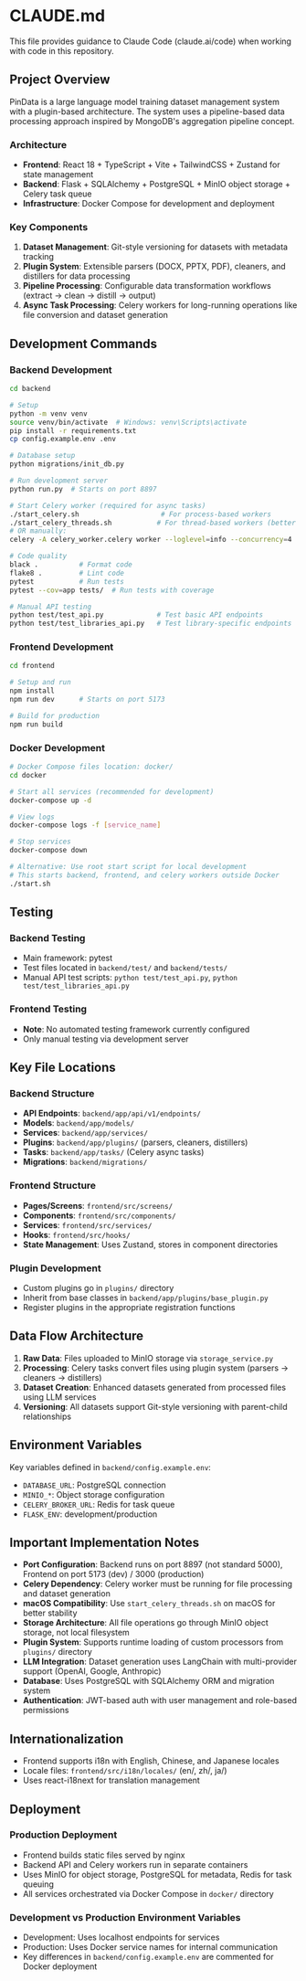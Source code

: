 # CLAUDE.md

This file provides guidance to Claude Code (claude.ai/code) when working with code in this repository.

## Project Overview

PinData is a large language model training dataset management system with a plugin-based architecture. The system uses a pipeline-based data processing approach inspired by MongoDB's aggregation pipeline concept.

### Architecture

- **Frontend**: React 18 + TypeScript + Vite + TailwindCSS + Zustand for state management
- **Backend**: Flask + SQLAlchemy + PostgreSQL + MinIO object storage + Celery task queue
- **Infrastructure**: Docker Compose for development and deployment

### Key Components

1. **Dataset Management**: Git-style versioning for datasets with metadata tracking
2. **Plugin System**: Extensible parsers (DOCX, PPTX, PDF), cleaners, and distillers for data processing
3. **Pipeline Processing**: Configurable data transformation workflows (extract → clean → distill → output)
4. **Async Task Processing**: Celery workers for long-running operations like file conversion and dataset generation

## Development Commands

### Backend Development

```bash
cd backend

# Setup
python -m venv venv
source venv/bin/activate  # Windows: venv\Scripts\activate
pip install -r requirements.txt
cp config.example.env .env

# Database setup
python migrations/init_db.py

# Run development server
python run.py  # Starts on port 8897

# Start Celery worker (required for async tasks)
./start_celery.sh                    # For process-based workers
./start_celery_threads.sh           # For thread-based workers (better for macOS)
# OR manually:
celery -A celery_worker.celery worker --loglevel=info --concurrency=4

# Code quality
black .          # Format code
flake8 .         # Lint code
pytest           # Run tests
pytest --cov=app tests/  # Run tests with coverage

# Manual API testing
python test/test_api.py             # Test basic API endpoints
python test/test_libraries_api.py   # Test library-specific endpoints
```

### Frontend Development

```bash
cd frontend

# Setup and run
npm install
npm run dev      # Starts on port 5173

# Build for production
npm run build
```

### Docker Development

```bash
# Docker Compose files location: docker/
cd docker

# Start all services (recommended for development)
docker-compose up -d

# View logs
docker-compose logs -f [service_name]

# Stop services
docker-compose down

# Alternative: Use root start script for local development
# This starts backend, frontend, and celery workers outside Docker
./start.sh
```

## Testing

### Backend Testing
- Main framework: pytest
- Test files located in `backend/test/` and `backend/tests/`
- Manual API test scripts: `python test/test_api.py`, `python test/test_libraries_api.py`

### Frontend Testing
- **Note**: No automated testing framework currently configured
- Only manual testing via development server

## Key File Locations

### Backend Structure
- **API Endpoints**: `backend/app/api/v1/endpoints/`
- **Models**: `backend/app/models/`
- **Services**: `backend/app/services/`
- **Plugins**: `backend/app/plugins/` (parsers, cleaners, distillers)
- **Tasks**: `backend/app/tasks/` (Celery async tasks)
- **Migrations**: `backend/migrations/`

### Frontend Structure
- **Pages/Screens**: `frontend/src/screens/`
- **Components**: `frontend/src/components/`
- **Services**: `frontend/src/services/`
- **Hooks**: `frontend/src/hooks/`
- **State Management**: Uses Zustand, stores in component directories

### Plugin Development
- Custom plugins go in `plugins/` directory
- Inherit from base classes in `backend/app/plugins/base_plugin.py`
- Register plugins in the appropriate registration functions

## Data Flow Architecture

1. **Raw Data**: Files uploaded to MinIO storage via `storage_service.py`
2. **Processing**: Celery tasks convert files using plugin system (parsers → cleaners → distillers)
3. **Dataset Creation**: Enhanced datasets generated from processed files using LLM services
4. **Versioning**: All datasets support Git-style versioning with parent-child relationships

## Environment Variables

Key variables defined in `backend/config.example.env`:
- `DATABASE_URL`: PostgreSQL connection
- `MINIO_*`: Object storage configuration
- `CELERY_BROKER_URL`: Redis for task queue
- `FLASK_ENV`: development/production

## Important Implementation Notes

- **Port Configuration**: Backend runs on port 8897 (not standard 5000), Frontend on port 5173 (dev) / 3000 (production)
- **Celery Dependency**: Celery worker must be running for file processing and dataset generation
- **macOS Compatibility**: Use `start_celery_threads.sh` on macOS for better stability
- **Storage Architecture**: All file operations go through MinIO object storage, not local filesystem
- **Plugin System**: Supports runtime loading of custom processors from `plugins/` directory
- **LLM Integration**: Dataset generation uses LangChain with multi-provider support (OpenAI, Google, Anthropic)
- **Database**: Uses PostgreSQL with SQLAlchemy ORM and migration system
- **Authentication**: JWT-based auth with user management and role-based permissions

## Internationalization

- Frontend supports i18n with English, Chinese, and Japanese locales
- Locale files: `frontend/src/i18n/locales/` (en/, zh/, ja/)
- Uses react-i18next for translation management

## Deployment

### Production Deployment
- Frontend builds static files served by nginx
- Backend API and Celery workers run in separate containers
- Uses MinIO for object storage, PostgreSQL for metadata, Redis for task queuing
- All services orchestrated via Docker Compose in `docker/` directory

### Development vs Production Environment Variables
- Development: Uses localhost endpoints for services
- Production: Uses Docker service names for internal communication
- Key differences in `backend/config.example.env` are commented for Docker deployment